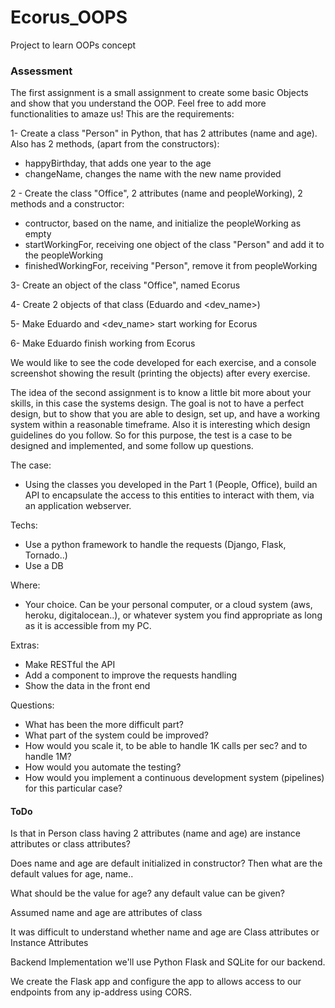 # Ecorus_OOPS
Project to learn OOPs concept


### Assessment

The first assignment is a small assignment to create some basic Objects and show that you understand the OOP. Feel free to add more functionalities to amaze us! This are the requirements:

1- Create a class "Person" in Python, that has 2 attributes (name and age). Also has 2 methods, (apart from the constructors):
  - happyBirthday, that adds one year to the age
  - changeName, changes the name with the new name provided
  
2 - Create the class "Office", 2 attributes (name and peopleWorking), 2 methods and a constructor:
  - contructor, based on the name, and initialize the peopleWorking as empty
  - startWorkingFor, receiving one object of the class "Person" and add it to the peopleWorking
  - finishedWorkingFor, receiving "Person", remove it from peopleWorking

3- Create an object of the class "Office", named Ecorus

4- Create 2 objects of that class (Eduardo and <dev_name>)

5- Make Eduardo and <dev_name> start working for Ecorus

6- Make Eduardo finish working from Ecorus

We would like to see the code developed for each exercise, and a console screenshot showing the result (printing the objects) after every exercise.

The idea of the second assignment is to know a little bit more about your skills, in this case the systems design. The goal is not to have a perfect design, but to show that you are able to design, set up, and have a working system within a reasonable timeframe. Also it is interesting which design guidelines do you follow. So for this purpose, the test is a case to be designed and implemented, and some follow up questions.

The case:
- Using the classes you developed in the Part 1 (People, Office), build an API to encapsulate the access to this entities to interact with them, via an application webserver.

Techs:
- Use a python framework to handle the requests (Django, Flask, Tornado..)
- Use a DB

Where:
- Your choice. Can be your personal computer, or a cloud system (aws, heroku, digitalocean..), or whatever system you find appropriate as long as it is accessible from my PC.

Extras:
- Make RESTful the API
- Add a component to improve the requests handling
- Show the data in the front end

Questions:
- What has been the more difficult part?
- What part of the system could be improved?
- How would you scale it, to be able to handle 1K calls per sec? and to handle 1M?
- How would you automate the testing?
- How would you implement a continuous development system (pipelines) for this particular case?


#### ToDo
 Is that in Person class having 2 attributes (name and age) are instance attributes or class attributes?
 
 Does name and age are default initialized in constructor? Then what are the default values for age, name..

 What should be the value for age? any default value can be given?

Assumed name and age are attributes of class

It was difficult to understand whether name and age  are Class attributes or Instance Attributes


Backend Implementation
 we'll use Python Flask and SQLite for our backend. 

 We create the Flask app and configure the app to allows access to our endpoints from any ip-address using CORS.